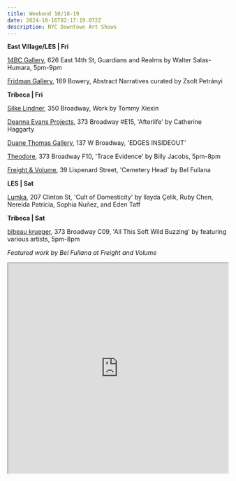 ```yaml
---
title: Weekend 10/18-19
date: 2024-10-16T02:17:19.072Z
description: NYC Downtown Art Shows
---
```

**E﻿ast Village/LES | Fri**

[14BC Gallery](https://www.instagram.com/14bcgallery), 626 East 14th St, Guardians and Realms by Walter Salas-Humara, 5pm-9pm

[Fridman Gallery](https://fridmangallery.com/exhibitions/81-abstract-narratives-selected-works-from-the-collection-of-central-bank/), 169 Bowery, Abstract Narratives curated by Zsolt Petrányi

**T﻿ribeca | Fri**

[Silke Lindner](https://www.silkelindner.com/), 350 Broadway, Work by Tommy Xiexin

[Deanna Evans Projects](https://www.deannaevansprojects.com/catherine-haggarty), 373 Broadway #E15, 'Afterlife' by Catherine Haggarty

[Duane Thomas Gallery](https://www.duanethomasgallery.com/), 137 W Broadway, 'EDGES INSIDEOUT'

[Theodore](https://www.theodoreart.com/future), 373 Broadway F10, 'Trace Evidence' by Billy Jacobs, 5pm-8pm

[Freight & Volume](http://www.freightandvolume.com/exhibitions/bel-fullana3), 39 Lispenard Street, 'Cemetery Head' by Bel Fullana

**L﻿ES | Sat**

[Lumka](https://www.lumka.com/), 207 Clinton St, 'Cult of Domesticity' by Ilayda Çelik, Ruby Chen, Nereida Patricia, Sophia Nuñez, and Eden Taff

**T﻿ribeca | Sat**

[bibeau krueger](https://bibeaukrueger.com/), 373 Broadway C09, 'All This Soft Wild Buzzing' by featuring various artists, 5pm-8pm

*F﻿eatured work by Bel Fullana at Freight and Volume*

<iframe src="https://www.google.com/maps/d/u/1/embed?mid=1GjlBTEu3tdpe9i3L8KxmKEeZKDGcIaM&ehbc=2E312F" width="100%" height="480"></iframe>